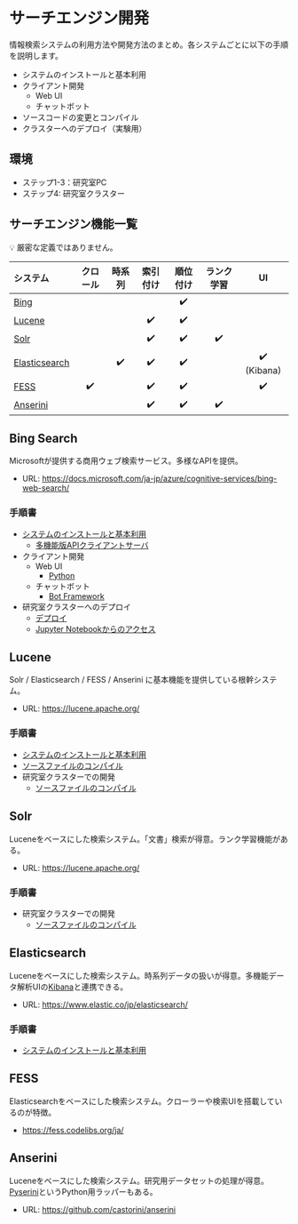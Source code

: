 # サーチエンジン開発

情報検索システムの利用方法や開発方法のまとめ。各システムごとに以下の手順を説明します。

- システムのインストールと基本利用
- クライアント開発
  - Web UI
  - チャットボット
- ソースコードの変更とコンパイル
- クラスターへのデプロイ（実験用）

## 環境

- ステップ1-3：研究室PC
- ステップ4: 研究室クラスター

## サーチエンジン機能一覧

:bulb: 厳密な定義ではありません。

|システム|クロール|時系列|索引付け|順位付け|ランク学習|UI|
|:--|:--:|:--:|:--:|:--:|:--:|:--:|
|[Bing](#bing)||||:heavy_check_mark:|||
|[Lucene](#lucene)|||:heavy_check_mark:|:heavy_check_mark:|||
|[Solr](#solr)|||:heavy_check_mark:|:heavy_check_mark:|:heavy_check_mark:||
|[Elasticsearch](#elasticsearch)||:heavy_check_mark:|:heavy_check_mark:|:heavy_check_mark:||:heavy_check_mark: (Kibana)|
|[FESS](#fess)|:heavy_check_mark:||:heavy_check_mark:|:heavy_check_mark:||:heavy_check_mark:|
|[Anserini](#anserini)|||:heavy_check_mark:|:heavy_check_mark:|:heavy_check_mark:||

## Bing Search

Microsoftが提供する商用ウェブ検索サービス。多様なAPIを提供。

- URL: https://docs.microsoft.com/ja-jp/azure/cognitive-services/bing-web-search/

### 手順書

- [システムのインストールと基本利用](bing/1-install.md)
  - [多機能版APIクライアントサーバ](../acs-bingsearch-python.md)
- クライアント開発
  - Web UI
    - [Python](bing/2-client-python.md)
  - チャットボット
    - [Bot Framework](bing/2-client-bot.md)
- 研究室クラスターへのデプロイ
  - [デプロイ](bing/3-k8s.md)
  - [Jupyter Notebookからのアクセス](../k8s/ipynb/bingsearch.ipynb)

## Lucene

Solr / Elasticsearch / FESS / Anserini に基本機能を提供している根幹システム。

- URL: https://lucene.apache.org/

### 手順書

- [システムのインストールと基本利用](lucene/1-install.md)
- [ソースファイルのコンパイル](lucene/3-compile.md)
- 研究室クラスターでの開発
  - [ソースファイルのコンパイル](lucene/3-compile-k8s.md)

## Solr

Luceneをベースにした検索システム。「文書」検索が得意。ランク学習機能がある。

- URL: https://lucene.apache.org/

### 手順書

- 研究室クラスターでの開発
  - [ソースファイルのコンパイル](lucene/3-compile-k8s.md)
  
## Elasticsearch

Luceneをベースにした検索システム。時系列データの扱いが得意。多機能データ解析UIの[Kibana](https://www.elastic.co/jp/kibana/)と連携できる。

- URL: https://www.elastic.co/jp/elasticsearch/

### 手順書

- [システムのインストールと基本利用](elasticsearch/1-install.md)

## FESS

Elasticsearchをベースにした検索システム。クローラーや検索UIを搭載しているのが特徴。

- https://fess.codelibs.org/ja/

## Anserini

Luceneをベースにした検索システム。研究用データセットの処理が得意。[Pyserini](https://github.com/castorini/pyserini)というPython用ラッパーもある。

- URL: https://github.com/castorini/anserini
